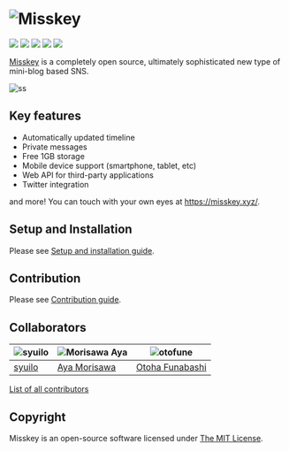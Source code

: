 ![Misskey](./assets/title.png)
================================================================

[![][travis-badge]][travis-link]
[![][dependencies-badge]][dependencies-link]
[![][himawari-badge]][himasaku]
[![][sakurako-badge]][himasaku]
[![][mit-badge]][mit]

[Misskey](https://misskey.xyz) is a completely open source,
ultimately sophisticated new type of mini-blog based SNS.

![ss](./assets/ss.jpg)

Key features
----------------------------------------------------------------
* Automatically updated timeline
* Private messages
* Free 1GB storage
* Mobile device support (smartphone, tablet, etc)
* Web API for third-party applications
* Twitter integration

and more! You can touch with your own eyes at https://misskey.xyz/.

Setup and Installation
----------------------------------------------------------------
Please see [Setup and installation guide](./docs/setup.en.md).

Contribution
----------------------------------------------------------------
Please see [Contribution guide](./CONTRIBUTING.md).

Collaborators
----------------------------------------------------------------
| ![syuilo][syuilo-icon] | ![Morisawa Aya][ayamorisawa-icon] | ![otofune][otofune-icon]        |
|------------------------|-----------------------------------|---------------------------------|
| [syuilo][syuilo-link]  | [Aya Morisawa][ayamorisawa-link]  | [Otoha Funabashi][otofune-link] |

[List of all contributors](https://github.com/syuilo/misskey/graphs/contributors)

Copyright
----------------------------------------------------------------
Misskey is an open-source software licensed under [The MIT License](LICENSE).

[mit]:                http://opensource.org/licenses/MIT
[mit-badge]:          https://img.shields.io/badge/license-MIT-444444.svg?style=flat-square
[travis-link]:        https://travis-ci.org/syuilo/misskey
[travis-badge]:       http://img.shields.io/travis/syuilo/misskey/master.svg?style=flat-square
[dependencies-link]:  https://gemnasium.com/syuilo/misskey
[dependencies-badge]: https://img.shields.io/gemnasium/syuilo/misskey.svg?style=flat-square
[himasaku]:           https://himasaku.net
[himawari-badge]:     https://img.shields.io/badge/%E5%8F%A4%E8%B0%B7-%E5%90%91%E6%97%A5%E8%91%B5-1684c5.svg?style=flat-square
[sakurako-badge]:     https://img.shields.io/badge/%E5%A4%A7%E5%AE%A4-%E6%AB%BB%E5%AD%90-efb02a.svg?style=flat-square

<!-- Collaborators Info -->
[syuilo-link]:      https://syuilo.com
[syuilo-icon]:      https://avatars2.githubusercontent.com/u/4439005?v=3&s=70
[ayamorisawa-link]: https://github.com/ayamorisawa
[ayamorisawa-icon]: https://avatars0.githubusercontent.com/u/10798641?v=3&s=70
[otofune-link]:     https://github.com/otofune
[otofune-icon]:     https://avatars0.githubusercontent.com/u/15062473?v=3&s=70
